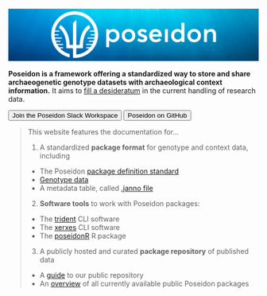 ![poseidon banner with logo](_media/Poseidon-Logo-WaterGraphicLrg.png)

**Poseidon is a framework offering a standardized way to store and share archaeogenetic genotype datasets with archaeological context information.** It aims to [fill a desideratum](background.md) in the current handling of research data. 

<div id="landingPageButtonsOuter">
  <div id="landingPageButtonsInner">
    <button onclick="window.open(
      'https://join.slack.com/t/poseidon-8el7276/shared_invite/zt-14q2wxxmf-pbtNtm5E9DFJbjioyfAyMg',
      '_blank');;"
      class="button">
      <span>
        <i class="fab fa-slack" aria-hidden="true"></i> Join the Poseidon Slack Workspace
      </span>
    </button>
    <button onclick="window.open(
      'https://github.com/poseidon-framework',
      '_blank');;"
      class="button">
      <span>
        <i class="fab fa-github" aria-hidden="true"></i> Poseidon on GitHub
      </span>
    </button>
  </div>
</div>

> This website features the documentation for...
>
> 1. A standardized **package format** for genotype and context data, including
>   - The Poseidon [package definition standard](standard)
>   - [Genotype data](genotype_data)
>   - A metadata table, called [.janno file](janno_details)
> 2. **Software tools** to work with Poseidon packages:
>   - The [trident](trident) CLI software
>   - The [xerxes](xerxes) CLI software
>   - The [poseidonR](poseidonR) R package
> 3. A publicly hosted and curated **package repository** of published data
>   - A [guide](repo_guide) to our public repository
>   - An [overview](https://poseidon-framework.github.io/published_data/) of all currently available public Poseidon packages
<!-- > - An experimental [explorer](repo_explorer) of our public repository -->
